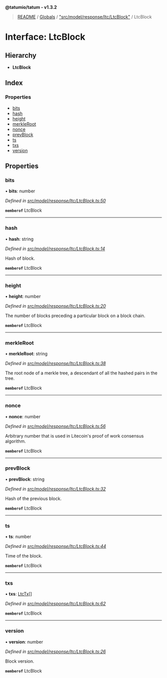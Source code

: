 **@tatumio/tatum - v1.3.2**

> [README](../README.md) / [Globals](../globals.md) / ["src/model/response/ltc/LtcBlock"](../modules/_src_model_response_ltc_ltcblock_.md) / LtcBlock

# Interface: LtcBlock

## Hierarchy

* **LtcBlock**

## Index

### Properties

* [bits](_src_model_response_ltc_ltcblock_.ltcblock.md#bits)
* [hash](_src_model_response_ltc_ltcblock_.ltcblock.md#hash)
* [height](_src_model_response_ltc_ltcblock_.ltcblock.md#height)
* [merkleRoot](_src_model_response_ltc_ltcblock_.ltcblock.md#merkleroot)
* [nonce](_src_model_response_ltc_ltcblock_.ltcblock.md#nonce)
* [prevBlock](_src_model_response_ltc_ltcblock_.ltcblock.md#prevblock)
* [ts](_src_model_response_ltc_ltcblock_.ltcblock.md#ts)
* [txs](_src_model_response_ltc_ltcblock_.ltcblock.md#txs)
* [version](_src_model_response_ltc_ltcblock_.ltcblock.md#version)

## Properties

### bits

•  **bits**: number

*Defined in [src/model/response/ltc/LtcBlock.ts:50](https://github.com/tatumio/tatum-js/blob/b9ab1e4/src/model/response/ltc/LtcBlock.ts#L50)*

**`memberof`** LtcBlock

___

### hash

•  **hash**: string

*Defined in [src/model/response/ltc/LtcBlock.ts:14](https://github.com/tatumio/tatum-js/blob/b9ab1e4/src/model/response/ltc/LtcBlock.ts#L14)*

Hash of block.

**`memberof`** LtcBlock

___

### height

•  **height**: number

*Defined in [src/model/response/ltc/LtcBlock.ts:20](https://github.com/tatumio/tatum-js/blob/b9ab1e4/src/model/response/ltc/LtcBlock.ts#L20)*

The number of blocks preceding a particular block on a block chain.

**`memberof`** LtcBlock

___

### merkleRoot

•  **merkleRoot**: string

*Defined in [src/model/response/ltc/LtcBlock.ts:38](https://github.com/tatumio/tatum-js/blob/b9ab1e4/src/model/response/ltc/LtcBlock.ts#L38)*

The root node of a merkle tree, a descendant of all the hashed pairs in the tree.

**`memberof`** LtcBlock

___

### nonce

•  **nonce**: number

*Defined in [src/model/response/ltc/LtcBlock.ts:56](https://github.com/tatumio/tatum-js/blob/b9ab1e4/src/model/response/ltc/LtcBlock.ts#L56)*

Arbitrary number that is used in Litecoin's proof of work consensus algorithm.

**`memberof`** LtcBlock

___

### prevBlock

•  **prevBlock**: string

*Defined in [src/model/response/ltc/LtcBlock.ts:32](https://github.com/tatumio/tatum-js/blob/b9ab1e4/src/model/response/ltc/LtcBlock.ts#L32)*

Hash of the previous block.

**`memberof`** LtcBlock

___

### ts

•  **ts**: number

*Defined in [src/model/response/ltc/LtcBlock.ts:44](https://github.com/tatumio/tatum-js/blob/b9ab1e4/src/model/response/ltc/LtcBlock.ts#L44)*

Time of the block.

**`memberof`** LtcBlock

___

### txs

•  **txs**: [LtcTx](_src_model_response_ltc_ltctx_.ltctx.md)[]

*Defined in [src/model/response/ltc/LtcBlock.ts:62](https://github.com/tatumio/tatum-js/blob/b9ab1e4/src/model/response/ltc/LtcBlock.ts#L62)*

**`memberof`** LtcBlock

___

### version

•  **version**: number

*Defined in [src/model/response/ltc/LtcBlock.ts:26](https://github.com/tatumio/tatum-js/blob/b9ab1e4/src/model/response/ltc/LtcBlock.ts#L26)*

Block version.

**`memberof`** LtcBlock
